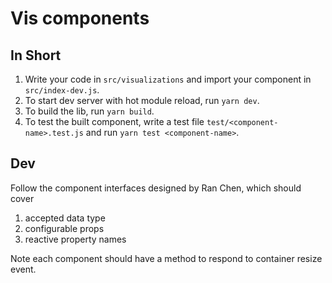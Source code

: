 # Vis components

## In Short

1. Write your code in `src/visualizations` and import your component in `src/index-dev.js`.
2. To start dev server with hot module reload, run `yarn dev`.
3. To build the lib, run `yarn build`.
4. To test the built component, write a test file `test/<component-name>.test.js` and run `yarn test <component-name>`.

## Dev

Follow the component interfaces designed by Ran Chen, which should cover
1. accepted data type
2. configurable props
3. reactive property names

Note each component should have a method to respond to container resize event.
